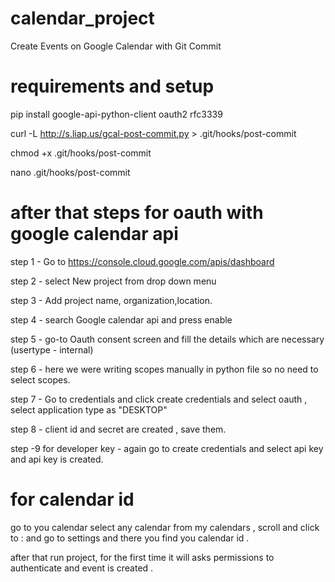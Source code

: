 # calendar_project
Create Events on Google Calendar with Git Commit

# requirements and setup

pip install google-api-python-client oauth2 rfc3339

curl -L http://s.liap.us/gcal-post-commit.py > .git/hooks/post-commit

chmod +x .git/hooks/post-commit

nano .git/hooks/post-commit

# after that steps for oauth with google calendar api

step 1 - Go to https://console.cloud.google.com/apis/dashboard

step 2 - select  New project from drop down menu

step 3 - Add project name, organization,location.

step 4 - search Google calendar api and press enable

step 5 - go-to Oauth consent screen and fill the details which are necessary (usertype - internal)

step 6 - here we were writing scopes manually in python file so no need to select scopes.

step 7 - Go to credentials and click create credentials and select oauth , select application type as "DESKTOP"

step 8 - client id and secret are created , save them.

step -9 for developer key - again go to create credentials and select api key and api key is created.

# for calendar id
go to you calendar select any calendar from my calendars , scroll and click to : and go to settings and there you find you calendar id .

after that run project, for the first time it will asks permissions to authenticate and event is created .
